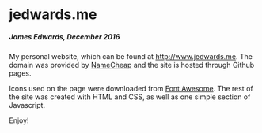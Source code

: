 # jedwards.me
##### James Edwards, December 2016

My personal website, which can be found at http://www.jedwards.me. The domain was provided by [NameCheap](https://nc.me) and the site is hosted through Github pages.

Icons used on the page were downloaded from [Font Awesome](http://fontawesome.io). The rest of the site was created with HTML and CSS, as well as one simple section of Javascript.

Enjoy!


<!-- TODO:
  1. Add more interesting scripts to the birthday page, suggesting when user should check back for updates
  2. Remove scripts for styling and instead use CSS file for this
  3. Split CSS into various files
  4. Incorporate SASS
  5. Fix about me page structure on small windows
  6. Fix Home page structure on small windows
  7. Think of more fun things to do with javascript -->
